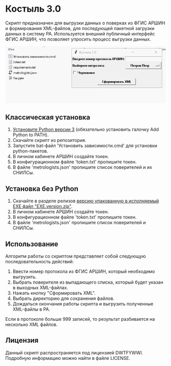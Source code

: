 # Костыль 3.0
Скрипт предназначен для выгрузки данных о поверках из ФГИС АРШИН и формирования XML-файлов, для последующей пакетной загрузки данных в систему РА. Используется внешний публичный интерфейс ФГИС АРШИН, что позволяет упросить процесс выгрузки данных.

![](demo.gif)

## Классическая установка

1. [Установите Python версии 3](https://www.python.org/downloads/) (обязательно установить галочку Add Python to PATH).
2. Скачайте скрипт из репозитория.
3. Запустите bat-файл 'Установить зависимости.cmd' для установки python-пакетов.
4. В личном кабинете АРШИН создайте токен.
5. В конфигурационном файле 'token.txt' пропишите токен.
6. В файле 'metrologists.json' пропишите список поверителей и их СНИЛСы.

## Установка без Python

1. Скачайте в разделе релизов [версию упакованную в исполняемый EXE файл "EXE.version.zip"](https://github.com/Xekep/FSA-3.0/releases/latest).
2. В личном кабинете АРШИН создайте токен.
3. В конфигурационном файле 'token.txt' пропишите токен.
4. В файле 'metrologists.json' пропишите список поверителей и СНИЛСы.

## Использование
Алгоритм работы со скриптом представляет собой следующую последовательность действий:

1. Ввести номер протокола из ФГИС АРШИН, который необходимо выгрузить.
2. Выбрать поверителя из выпадающего списка, который будет указан в выходных XML-файлах.
3. Нажать кнопку "Сформировать XML".
5. Выбрать директорию для сохранения файлов.
6. Дождаться окончания работы скрипта и выгрузить полученные XML-файлы в РА.

Если в протоколе больше 999 записей, то результат разбивается на несколько XML файлов.

## Лицензия
Данный скрипт распространяется под лицензией DWTFYWWI. Подробную информацию можно найти в файле LICENSE.
